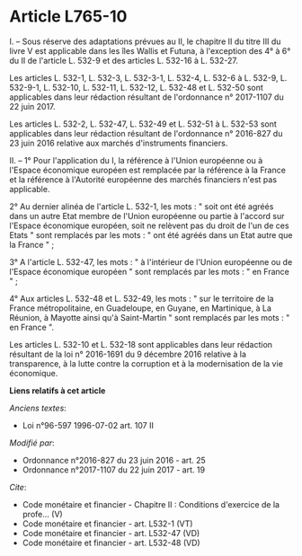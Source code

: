 # Article L765-10

I. – Sous réserve des adaptations prévues au II, le chapitre II du titre III du livre V est applicable dans les îles Wallis
et Futuna, à l'exception des 4° à 6° du II de l'article L. 532-9 et des articles L. 532-16 à L. 532-27. 

Les articles L. 532-1, L. 532-3, L. 532-3-1, L. 532-4, L. 532-6 à L. 532-9, L. 532-9-1, L. 532-10, L. 532-11, L. 532-12, L.
532-48 et L. 532-50 sont applicables dans leur rédaction résultant de l'ordonnance n° 2017-1107 du 22 juin 2017. 

Les articles L. 532-2, L. 532-47, L. 532-49 et L. 532-51 à L. 532-53 sont applicables dans leur rédaction résultant de
l'ordonnance n° 2016-827 du 23 juin 2016 relative aux marchés d'instruments financiers. 

II. – 1° Pour l'application du I, la référence à l'Union européenne ou à l'Espace économique européen est remplacée par la
référence à la France et la référence à l'Autorité européenne des marchés financiers n'est pas applicable. 

2° Au dernier alinéa de l'article L. 532-1, les mots : " soit ont été agréés dans un autre Etat membre de l'Union européenne
ou partie à l'accord sur l'Espace économique européen, soit ne relèvent pas du droit de l'un de ces Etats " sont remplacés
par les mots : " ont été agréés dans un Etat autre que la France " ; 

3° A l'article L. 532-47, les mots : " à l'intérieur de l'Union européenne ou de l'Espace économique européen " sont
remplacés par les mots : " en France " ; 

4° Aux articles L. 532-48 et L. 532-49, les mots : " sur le territoire de la France métropolitaine, en Guadeloupe, en Guyane,
en Martinique, à La Réunion, à Mayotte ainsi qu'à Saint-Martin " sont remplacés par les mots : " en France ". 

Les articles L. 532-10 et L. 532-18 sont applicables dans leur rédaction résultant de la loi n° 2016-1691 du 9 décembre 2016
relative à la transparence, à la lutte contre la corruption et à la modernisation de la vie économique.

**Liens relatifs à cet article**

_Anciens textes_:

  - Loi n°96-597 1996-07-02 art. 107 II

_Modifié par_:

  - Ordonnance n°2016-827 du 23 juin 2016 - art. 25
  - Ordonnance n°2017-1107 du 22 juin 2017 - art. 19

_Cite_:

  - Code monétaire et financier -  Chapitre II : Conditions d'exercice de la profe... (V)
  - Code monétaire et financier - art. L532-1 (VT)
  - Code monétaire et financier - art. L532-47 (VD)
  - Code monétaire et financier - art. L532-48 (VD)
